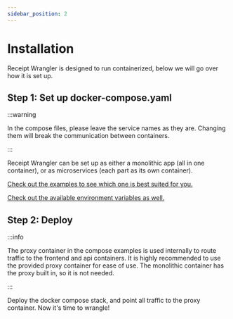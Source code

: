 ```yaml
---
sidebar_position: 2
---
```


# Installation

Receipt Wrangler is designed to run containerized, below we will go over how it is set up.

## Step 1: Set up docker-compose.yaml

:::warning

In the compose files, please leave the service names as they are. Changing them will break the communication between
containers.

:::

Receipt Wrangler can be set up as either a monolithic app (all in one container), or as microservices (each part as its
own container).

[Check out the examples to see which one is best suited for you.](/docs/category/configuration-examples)

[Check out the available environment variables as well.](/docs/configuration/environment-variables)

## Step 2: Deploy

:::info

The proxy container in the compose examples is used internally to route traffic to the frontend and api containers. It
is highly recommended to use the provided proxy container for ease of use. The monolithic container has the proxy built
in, so it is not
needed.

:::

Deploy the docker compose stack, and point all traffic to the proxy container.
Now it's time to wrangle!
